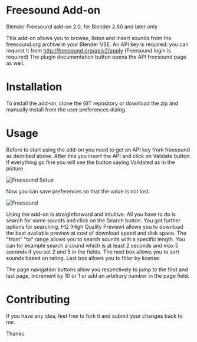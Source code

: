 # Freesound Add-on
Blender Freesound add-on 2.0, for Blender 2.80 and later only

This add-on allows you to browse, listen and insert sounds from the freesound.org archive in your Blender VSE.
An API key is required: you can request it from http://freesound.org/apiv2/apply (Freesound login is required)
The plugin documentation button opens the API freesound page as well.

# Installation
To install the add-on, clone the GIT repository or download the zip and manually install from the user preferences dialog.

# Usage

Before to start using the add-on you need to get an API key from freesound as decribed above. After this you insert the API and click on Validate button. If everything go fine you will see the button saying Validated as in the picture.

![Freesound Setup](https://ibin.co/4Po6Yhu1Se7Y.jpg)

Now you can save preferences so that the value is not lost.

![Freesound](https://ibin.co/4Po76js8PHnB.jpg)

Using the add-on is straightforward and intuitive.
All you have to do is search for some sounds and click on the Search button. You got further options for searching, HQ (High Quality Preview) allows you to download the best available preview at cost of download speed and disk space. 
The "from" "to" range allows you to search sounds with a specific length. You can for example search a sound which is at least 2 seconds and max 5 seconds if you set 2 and 5 in the fields.
The next box allows you to sort sounds based on rating.
Last box allows you to filter by license.

The page navigation buttons allow you respectively to jump to the first and last page, increment by 10 or 1 or add an arbitrary number in the page field.

# Contributing

If you have any idea, feel free to fork it and submit your changes back to me.

Thanks
